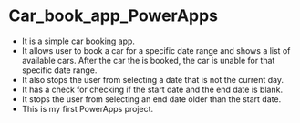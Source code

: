 # Car_book_app_PowerApps
- It is a simple car booking app. 
- It allows user to book a car for a specific date range and shows a list of available cars. After the car the is booked, the car is unable for that specific date range.
- It also stops the user from selecting a date that is not the current day. 
- It has a check for checking if the start date and the end date is blank.
- It stops the user from selecting an end date older than the start date.
- This is my first PowerApps project.
